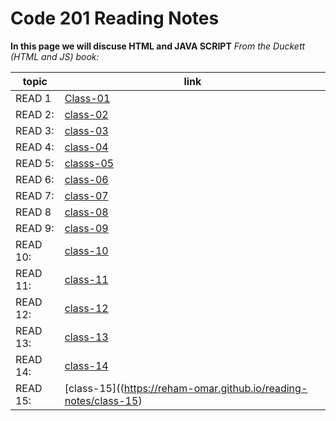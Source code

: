 # Code 201 Reading Notes

**In this page we will discuse HTML and  JAVA SCRIPT**
*From the Duckett (HTML and JS) book:*

 topic | link  |
| ------------- | ------------- |
| READ 1 |  [Class-01](https://reham-omar.github.io/reading-notes/class-01)  |
| READ 2: | [class-02](https://reham-omar.github.io/reading-notes/class-02)  |
| READ 3: | [class-03](https://reham-omar.github.io/reading-notes/class-03)  |
| READ 4: | [class-04](https://reham-omar.github.io/reading-notes/class-04)  |
| READ 5: |[ classs-05](https://reham-omar.github.io/reading-notes/class-05) |
| READ 6: |[class-06 ](https://reham-omar.github.io/reading-notes/class-06)  |
| READ 7: | [class-07](https://reham-omar.github.io/reading-notes/class-07)  |
| READ 8 |  [class-08](https://reham-omar.github.io/reading-notes/class-08) |
| READ 9: | [class-09](https://reham-omar.github.io/reading-notes/class-09)  |
| READ 10: | [class-10](https://reham-omar.github.io/reading-notes/class-10)  |
| READ 11: | [class-11](https://reham-omar.github.io/reading-notes/class-11)  |
| READ 12: |[ class-12](https://reham-omar.github.io/reading-notes/class-12) |
| READ 13: |[ class-13 ](https://reham-omar.github.io/reading-notes/class-13)  |
| READ 14: | [class-14](https://reham-omar.github.io/reading-notes/class-14)  |
| READ 15: | [class-15]((https://reham-omar.github.io/reading-notes/class-15)  |




